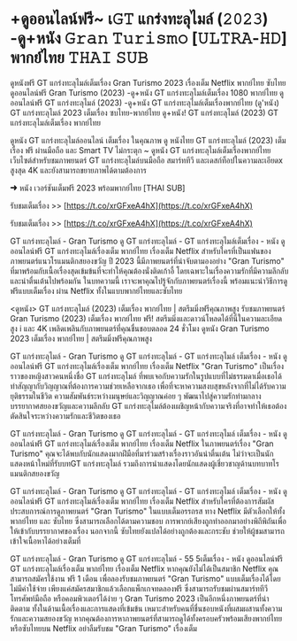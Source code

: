 # +ดูออนไลน์ฟรี~ เ𝙶𝚃 แกร่งทะลุไมล์ (𝟸𝟶𝟸𝟹) -ดู+หนัง 𝙶𝚛𝚊𝚗 𝚃𝚞𝚛𝚒𝚜𝚖𝚘 [𝚄𝙻𝚃𝚁𝙰-𝙷𝙳] พากย์ไทย 𝚃𝙷𝙰𝙸 𝚂𝚄𝙱

ดูหนังฟรี GT แกร่งทะลุไมล์เต็มเรื่อง Gran Turismo 2023 เรื่องเต็ม Netflix พากย์ไทย ซับไทย ดูออนไลน์ฟรี Gran Turismo (2023) -ดู+หนัง GT แกร่งทะลุไมล์เต็มเรื่อง 1080 พากย์ไทย ดูออนไลน์ฟรี GT แกร่งทะลุไมล์ (2023) -ดู+หนัง GT แกร่งทะลุไมล์เต็มเรื่องพากย์ไทย (ดู'หนัง) GT แกร่งทะลุไมล์ 2023 เต็มเรื่อง ซบไทย-พากย์ไทย ดู+หนัง! GT แกร่งทะลุไมล์ (2023) GT แกร่งทะลุไมล์เต็มเรื่อง พากย์ไทย

ดูหนัง GT แกร่งทะลุไมล์ออนไลน์ เต็มเรื่อง ในคุณภาพ ดู หนังไทย GT แกร่งทะลุไมล์ (2023) เต็มเรื่อง ฟรี ผ่านมือถือ และ Smart TV ไม่กระตุก ~ ดูหนัง GT แกร่งทะลุไมล์เต็มเรื่องพากย์ไทย เว็บไซต์สำหรับชมภาพยนตร์ GT แกร่งทะลุไมล์บนมือถือ สมาร์ททีวี และเดสก์ท็อปในความละเอียดx สูงสุด 4K และยังสามารถขยายภาพได้ตามต้องการ

➜ หนัง เวอร์ชันเต็มฟรี 2023 พร้อมพากย์ไทย [THAI SUB]

รับชมเต็มเรื่อง >> [https://t.co/xrGFxeA4hX](https://t.co/xrGFxeA4hX)

รับชมเต็มเรื่อง >> [https://t.co/xrGFxeA4hX](https://t.co/xrGFxeA4hX)

GT แกร่งทะลุไมล์ - Gran Turismo ดู GT แกร่งทะลุไมล์ - GT แกร่งทะลุไมล์เต็มเรื่อง - หนัง ดูออนไลน์ฟรี GT แกร่งทะลุไมล์เรื่องเต็ม พากย์ไทย เรื่องเต็ม Netflix สำหรับใครที่เป็นแฟนของภาพยนตร์แนวโรแมนติกสยองขวัญ ปี 2023 นี้มีภาพยนตร์ที่น่าจับตามองอย่าง "Gran Turismo" ที่มาพร้อมกับเนื้อเรื่องสุดเข้มข้นที่จะทำให้คุณต้องนั่งติดเก้าอี้ โดยเฉพาะในเรื่องความรักที่มีความลึกลับและน่าตื่นเต้นไปพร้อมกัน ในบทความนี้ เราจะพาคุณไปรู้จักกับภาพยนตร์เรื่องนี้ พร้อมแนะนำวิธีการดูฟรีแบบเต็มเรื่อง ผ่าน Netflix ทั้งในแบบพากย์ไทยและซับไทย

<ดูหนัง> GT แกร่งทะลุไมล์ (2023) เต็มเรื่อง พากย์ไทย | สตรีมมิ่งฟรีคุณภาพสูง รับชมภาพยนตร์ Gran Turismo (2023) เต็มเรื่อง พากย์ไทย ฟรี! สตรีมมิ่งและดาวน์โหลดได้ที่นี่ในความละเอียดสูง i และ 4K เพลิดเพลินกับภาพยนตร์ที่คุณชื่นชอบตลอด 24 ชั่วโมง ดูหนัง Gran Turismo 2023 เต็มเรื่อง พากย์ไทย | สตรีมมิ่งฟรีคุณภาพสูง

GT แกร่งทะลุไมล์ - Gran Turismo ดู GT แกร่งทะลุไมล์ - GT แกร่งทะลุไมล์ เต็มเรื่อง - หนัง ดูออนไลน์ฟรี GT แกร่งทะลุไมล์เรื่องเต็ม พากย์ไทย เรื่องเต็ม Netflix "Gran Turismo" เป็นเรื่องราวของหญิงสาวคนหนึ่งชื่อ GT แกร่งทะลุไมล์ ที่พบเจอกับความรักในรูปแบบที่ไม่ธรรมดาเมื่อเธอได้ทำสัญญากับวิญญาณที่ต้องการความช่วยเหลือจากเธอ เพื่อที่จะหาความสงบสุขหลังจากที่ไม่ได้รับความยุติธรรมในชีวิต ความสัมพันธ์ระหว่างมนุษย์และวิญญาณค่อย ๆ พัฒนาไปสู่ความรักท่ามกลางบรรยากาศสยองขวัญและความลึกลับ GT แกร่งทะลุไมล์ต้องเผชิญหน้ากับความจริงที่อาจทำให้เธอต้องตัดสินใจระหว่างความรักและชีวิตของเธอ

GT แกร่งทะลุไมล์ - Gran Turismo ดู GT แกร่งทะลุไมล์ - GT แกร่งทะลุไมล์ เต็มเรื่อง - หนัง ดูออนไลน์ฟรี GT แกร่งทะลุไมล์เรื่องเต็ม พากย์ไทย เรื่องเต็ม Netflix ในภาพยนตร์เรื่อง "Gran Turismo" คุณจะได้พบกับนักแสดงมากฝีมือที่มาร่วมสร้างเรื่องราวอันน่าตื่นเต้น ไม่ว่าจะเป็นนักแสดงหน้าใหม่ที่รับบทGT แกร่งทะลุไมล์ รวมถึงการนำแสดงโดยนักแสดงผู้เชี่ยวชาญด้านบทบาทโรแมนติกสยองขวัญ

GT แกร่งทะลุไมล์ - Gran Turismo ดู GT แกร่งทะลุไมล์ - GT แกร่งทะลุไมล์ เต็มเรื่อง - หนัง ดูออนไลน์ฟรี GT แกร่งทะลุไมล์เรื่องเต็ม พากย์ไทย เรื่องเต็ม Netflix สำหรับใครที่ต้องการสัมผัสประสบการณ์การดูภาพยนตร์ "Gran Turismo" ในแบบเต็มอรรถรส ทาง Netflix มีตัวเลือกให้ทั้ง พากย์ไทย และ ซับไทย ซึ่งสามารถเลือกได้ตามความชอบ การพากย์เสียงถูกทำออกมาอย่างพิถีพิถันเพื่อให้เข้ากับบรรยากาศของเรื่อง นอกจากนี้ ซับไทยยังแปลได้อย่างถูกต้องและกระชับ ช่วยให้ผู้ชมสามารถเข้าใจเนื้อหาได้อย่างเต็มที่

GT แกร่งทะลุไมล์ - Gran Turismo ดู GT แกร่งทะลุไมล์ - 55 5เต็มเรื่อง - หนัง ดูออนไลน์ฟรี GT แกร่งทะลุไมล์เรื่องเต็ม พากย์ไทย เรื่องเต็ม Netflix หากคุณยังไม่ได้เป็นสมาชิก Netflix คุณสามารถสมัครใช้งาน ฟรี 1 เดือน เพื่อลองรับชมภาพยนตร์ "Gran Turismo" แบบเต็มเรื่องได้โดยไม่มีค่าใช้จ่าย เพียงแค่สมัครสมาชิกแล้วเลือกแพ็กเกจทดลองฟรี ซึ่งสามารถรับชมผ่านสมาร์ททีวี โทรศัพท์มือถือ หรือคอมพิวเตอร์ได้ง่าย ๆ Gran Turismo 2023 เป็นอีกหนึ่งภาพยนตร์ที่น่าติดตาม ทั้งในด้านเนื้อเรื่องและการแสดงที่เข้มข้น เหมาะสำหรับคนที่ชื่นชอบหนังที่ผสมผสานทั้งความรักและความสยองขวัญ หากคุณต้องการหาภาพยนตร์ที่สามารถดูได้ทั้งครอบครัวพร้อมเสียงพากย์ไทยหรือซับไทยบน Netflix อย่าลืมรับชม "Gran Turismo" เรื่องเต็ม
